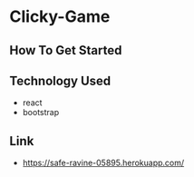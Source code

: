 # Clicky-Game

## How To Get Started


## Technology Used
* react
* bootstrap

## Link
* https://safe-ravine-05895.herokuapp.com/